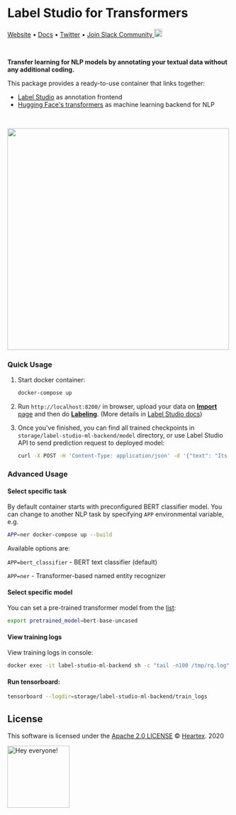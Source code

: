 # Label Studio for Transformers

[Website](https://labelstud.io/) • [Docs](https://labelstud.io/guide) • [Twitter](https://twitter.com/heartexlabs) • [Join Slack Community <img src="https://go.heartex.net/docs/images/slack-mini.png" width="18px"/>](https://docs.google.com/forms/d/e/1FAIpQLSdLHZx5EeT1J350JPwnY2xLanfmvplJi6VZk65C2R4XSsRBHg/viewform?usp=sf_link)

<br/>

**Transfer learning for NLP models by annotating your textual data without any additional coding.**

This package provides a ready-to-use container that links together:

- [Label Studio](https://github.com/heartexlabs/label-studio) as annotation frontend
- [Hugging Face's transformers](https://github.com/huggingface/transformers) as machine learning backend for NLP

<br/>

[<img src="https://raw.githubusercontent.com/heartexlabs/label-studio-transformers/master/images/codeless.png" height="500">](https://github.com/heartexlabs/label-studio-transformers)

### Quick Usage

1. Start docker container:
    ```bash
    docker-compose up
    ```

2. Run `http://localhost:8200/` in browser, upload your data on [**Import** page](http://localhost:8200/import) and then do [**Labeling**](http://localhost:8200/). (More details in [Label Studio docs](https://labelstud.io/))

3. Once you've finished, you can find all trained checkpoints in `storage/label-studio-ml-backend/model` directory,
or use Label Studio API to send prediction request to deployed model:
    ```bash
    curl -X POST -H 'Content-Type: application/json' -d '{"text": "Its National Donut Day."}' http://localhost:8200/predict
    ```

### Advanced Usage

#### Select specific task

By default container starts with preconfigured BERT classifier model. You can change to another NLP task by specifying `APP` environmental variable, e.g. 

```bash
APP=ner docker-compose up --build
```

Available options are:

`APP=bert_classifier` - BERT text classifier (default)

`APP=ner` - Transformer-based named entity recognizer

#### Select specific model
You can set a pre-trained transformer model from the [list](https://huggingface.co/models):
```bash
export pretrained_model=bert-base-uncased
```

#### View training logs
View training logs in console:
```bash
docker exec -it label-studio-ml-backend sh -c "tail -n100 /tmp/rq.log"
```

#### Run tensorboard:
```bash
tensorboard --logdir=storage/label-studio-ml-backend/train_logs
```

## License

This software is licensed under the [Apache 2.0 LICENSE](/LICENSE) © [Heartex](https://www.heartex.ai/). 2020

<img src="https://github.com/heartexlabs/label-studio/blob/master/images/opossum_looking.png?raw=true" title="Hey everyone!" height="140" width="140" />
